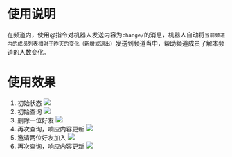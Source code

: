 # 使用说明
在频道内，使用@指令对机器人发送内容为`change/`的消息，机器人自动将`当前频道内的成员列表相对于昨天的变化（新增或退出）`发送到频道当中，帮助频道成员了解本频道的人数变化。

# 使用效果
1. 初始状态
![](img/2022-05-20-16-31-14.png)
2. 初始查询
![](img/2022-05-20-16-32-20.png)
3. 删除一位好友
![](img/2022-05-20-16-33-58.png)
4. 再次查询，响应内容更新
![](img/2022-05-20-16-34-16.png)
5. 邀请两位好友加入
![](img/2022-05-20-17-13-51.png)
6. 再次查询，响应内容更新
![](img/2022-05-20-17-14-24.png)